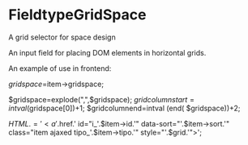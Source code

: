 # FieldtypeGridSpace
A grid selector for space design

An input field for placing DOM elements in horizontal grids.

An example of use in frontend:

$gridspace=$item->gridspace;

$gridspace=explode(",",$gridspace);
$gridcolumnstart=	intval($gridspace[0])+1;
$gridcolumnend=intval (end(	$gridspace))+2;

$HTML.='<a '.$href.' id="i_'.$item->id.'" data-sort="'.$item->sort.'" class="item ajaxed tipo_'.$item->tipo.'" style="'.$grid.'">';
